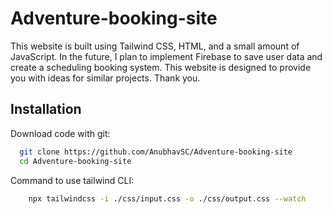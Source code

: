 
# Adventure-booking-site

This website is built using Tailwind CSS, HTML, and a small amount of JavaScript. In the future, I plan to implement Firebase to save user data and create a scheduling booking system. This website is designed to provide you with ideas for similar projects. Thank you. 

## Installation

Download code with git:

```bash
  git clone https://github.com/AnubhavSC/Adventure-booking-site
  cd Adventure-booking-site
```
Command to use tailwind CLI:

```bash
    npx tailwindcss -i ./css/input.css -o ./css/output.css --watch 
```